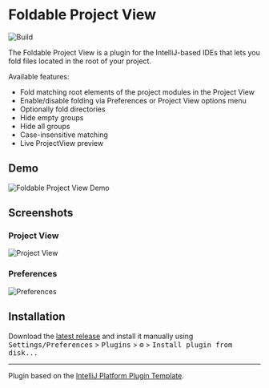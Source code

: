 # Foldable Project View

![Build](https://github.com/pavankjadda/intellij-foldable-projectview/workflows/Build/badge.svg)

<!-- Plugin description -->

The Foldable Project View is a plugin for the IntelliJ-based IDEs that lets you fold files located in the root of your project.

Available features:
- Fold matching root elements of the project modules in the Project View
- Enable/disable folding via Preferences or Project View options menu
- Optionally fold directories
- Hide empty groups
- Hide all groups
- Case-insensitive matching
- Live ProjectView preview

## Demo

<img src="https://github.com/hsz/intellij-foldable-projectview/raw/main/.github/readme/foldable-projectview.gif" alt="Foldable Project View Demo" />

<!-- Plugin description end -->

## Screenshots

### Project View
![Project View](.github/readme/project-view.png)

### Preferences
![Preferences](.github/readme/preferences.png)

## Installation

Download the [latest release](https://github.com/pavankjadda/intellij-foldable-projectview/releases/latest) and install it manually using
<kbd>Settings/Preferences</kbd> > <kbd>Plugins</kbd> > <kbd>⚙️</kbd> > <kbd>Install plugin from disk...</kbd>


---
Plugin based on the [IntelliJ Platform Plugin Template][template].

[template]: https://github.com/JetBrains/intellij-platform-plugin-template
